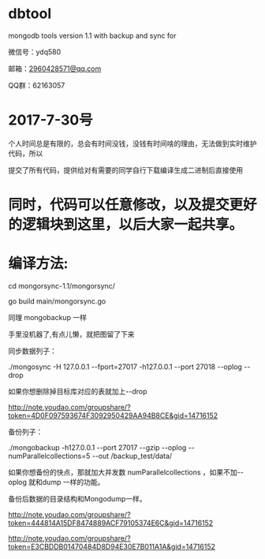 # dbtool
mongodb tools version 1.1 with backup and sync for 

微信号：ydq580

邮箱：2960428571@qq.com

QQ群：62163057

# 2017-7-30号

个人时间总是有限的，总会有时间没钱，没钱有时间啥的理由，无法做到实时维护代码，所以

提交了所有代码，提供给对有需要的同学自行下载编译生成二进制后直接使用

# 同时，代码可以任意修改，以及提交更好的逻辑块到这里，以后大家一起共享。

# 编译方法:

cd mongorsync-1.1/mongorsync/

go build main/mongorsync.go

同理 mongobackup 一样

手里没机器了,有点儿懒，就把图留了下来

同步数据列子：

./mongosync -H 127.0.0.1 --fport=27017 -h127.0.0.1 --port 27018 --oplog --drop

如果你想删除掉目标库对应的表就加上--drop 

http://note.youdao.com/groupshare/?token=4D0F097593674F3092950429AA94B8CE&gid=14716152

备份列子：

./mongobackup -h127.0.0.1 --port 27017 --gzip --oplog --numParallelcollections=5 --out /backup_test/data/

如果你想备份的快点，那就加大并发数 numParallelcollections ，如果不加--oplog 就和dump 一样的功能。

备份后数据的目录结构和Mongodump一样。

http://note.youdao.com/groupshare/?token=444814A15DF8474889ACF79105374E6C&gid=14716152

http://note.youdao.com/groupshare/?token=E3CBDDB01470484D8D94E30E7B011A1A&gid=14716152



